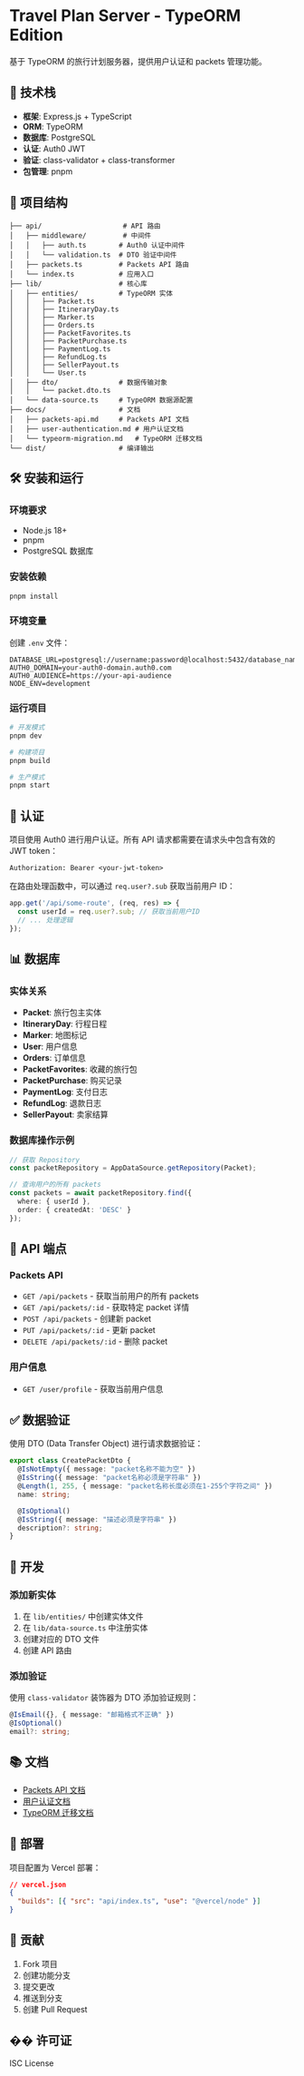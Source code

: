# Travel Plan Server - TypeORM Edition

基于 TypeORM 的旅行计划服务器，提供用户认证和 packets 管理功能。

## 🚀 技术栈

- **框架**: Express.js + TypeScript
- **ORM**: TypeORM
- **数据库**: PostgreSQL
- **认证**: Auth0 JWT
- **验证**: class-validator + class-transformer
- **包管理**: pnpm

## 📁 项目结构

```
├── api/                    # API 路由
│   ├── middleware/         # 中间件
│   │   ├── auth.ts        # Auth0 认证中间件
│   │   └── validation.ts  # DTO 验证中间件
│   ├── packets.ts         # Packets API 路由
│   └── index.ts           # 应用入口
├── lib/                   # 核心库
│   ├── entities/          # TypeORM 实体
│   │   ├── Packet.ts
│   │   ├── ItineraryDay.ts
│   │   ├── Marker.ts
│   │   ├── Orders.ts
│   │   ├── PacketFavorites.ts
│   │   ├── PacketPurchase.ts
│   │   ├── PaymentLog.ts
│   │   ├── RefundLog.ts
│   │   ├── SellerPayout.ts
│   │   └── User.ts
│   ├── dto/               # 数据传输对象
│   │   └── packet.dto.ts
│   └── data-source.ts     # TypeORM 数据源配置
├── docs/                  # 文档
│   ├── packets-api.md     # Packets API 文档
│   ├── user-authentication.md # 用户认证文档
│   └── typeorm-migration.md   # TypeORM 迁移文档
└── dist/                  # 编译输出
```

## 🛠️ 安装和运行

### 环境要求

- Node.js 18+
- pnpm
- PostgreSQL 数据库

### 安装依赖

```bash
pnpm install
```

### 环境变量

创建 `.env` 文件：

```env
DATABASE_URL=postgresql://username:password@localhost:5432/database_name
AUTH0_DOMAIN=your-auth0-domain.auth0.com
AUTH0_AUDIENCE=https://your-api-audience
NODE_ENV=development
```

### 运行项目

```bash
# 开发模式
pnpm dev

# 构建项目
pnpm build

# 生产模式
pnpm start
```

## 🔐 认证

项目使用 Auth0 进行用户认证。所有 API 请求都需要在请求头中包含有效的 JWT token：

```
Authorization: Bearer <your-jwt-token>
```

在路由处理函数中，可以通过 `req.user?.sub` 获取当前用户 ID：

```typescript
app.get('/api/some-route', (req, res) => {
  const userId = req.user?.sub; // 获取当前用户ID
  // ... 处理逻辑
});
```

## 📊 数据库

### 实体关系

- **Packet**: 旅行包主实体
- **ItineraryDay**: 行程日程
- **Marker**: 地图标记
- **User**: 用户信息
- **Orders**: 订单信息
- **PacketFavorites**: 收藏的旅行包
- **PacketPurchase**: 购买记录
- **PaymentLog**: 支付日志
- **RefundLog**: 退款日志
- **SellerPayout**: 卖家结算

### 数据库操作示例

```typescript
// 获取 Repository
const packetRepository = AppDataSource.getRepository(Packet);

// 查询用户的所有 packets
const packets = await packetRepository.find({
  where: { userId },
  order: { createdAt: 'DESC' }
});
```

## 🎯 API 端点

### Packets API

- `GET /api/packets` - 获取当前用户的所有 packets
- `GET /api/packets/:id` - 获取特定 packet 详情
- `POST /api/packets` - 创建新 packet
- `PUT /api/packets/:id` - 更新 packet
- `DELETE /api/packets/:id` - 删除 packet

### 用户信息

- `GET /user/profile` - 获取当前用户信息

## ✅ 数据验证

使用 DTO (Data Transfer Object) 进行请求数据验证：

```typescript
export class CreatePacketDto {
  @IsNotEmpty({ message: "packet名称不能为空" })
  @IsString({ message: "packet名称必须是字符串" })
  @Length(1, 255, { message: "packet名称长度必须在1-255个字符之间" })
  name: string;

  @IsOptional()
  @IsString({ message: "描述必须是字符串" })
  description?: string;
}
```

## 🔧 开发

### 添加新实体

1. 在 `lib/entities/` 中创建实体文件
2. 在 `lib/data-source.ts` 中注册实体
3. 创建对应的 DTO 文件
4. 创建 API 路由

### 添加验证

使用 `class-validator` 装饰器为 DTO 添加验证规则：

```typescript
@IsEmail({}, { message: "邮箱格式不正确" })
@IsOptional()
email?: string;
```

## 📚 文档

- [Packets API 文档](docs/packets-api.md)
- [用户认证文档](docs/user-authentication.md)
- [TypeORM 迁移文档](docs/typeorm-migration.md)

## 🚀 部署

项目配置为 Vercel 部署：

```json
// vercel.json
{
  "builds": [{ "src": "api/index.ts", "use": "@vercel/node" }]
}
```

## 🤝 贡献

1. Fork 项目
2. 创建功能分支
3. 提交更改
4. 推送到分支
5. 创建 Pull Request

## �� 许可证

ISC License
